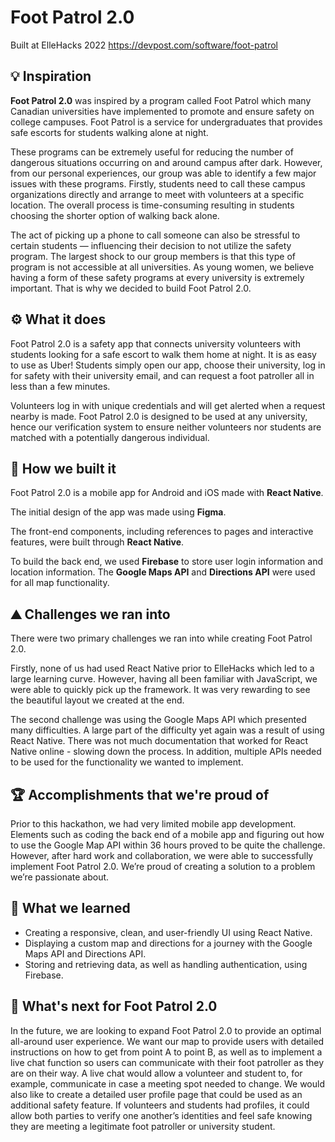 # Foot Patrol 2.0

Built at ElleHacks 2022 https://devpost.com/software/foot-patrol

## 💡 Inspiration

**Foot Patrol 2.0** was inspired by a program called Foot Patrol which many Canadian universities have implemented to promote and ensure safety on college campuses. Foot Patrol is a service for undergraduates that provides safe escorts for students walking alone at night.

These programs can be extremely useful for reducing the number of dangerous situations occurring on and around campus after dark. However, from our personal experiences, our group was able to identify a few major issues with these programs. Firstly, students need to call these campus organizations directly and arrange to meet with volunteers at a specific location. The overall process is time-consuming resulting in students choosing the shorter option of walking back alone.

The act of picking up a phone to call someone can also be stressful to certain students — influencing their decision to not utilize the safety program. The largest shock to our group members is that this type of program is not accessible at all universities. As young women, we believe having a form of these safety programs at every university is extremely important. That is why we decided to build Foot Patrol 2.0.

## ⚙️ What it does

Foot Patrol 2.0 is a safety app that connects university volunteers with students looking for a safe escort to walk them home at night. It is as easy to use as Uber! Students simply open our app, choose their university, log in for safety with their university email, and can request a foot patroller all in less than a few minutes.

Volunteers log in with unique credentials and will get alerted when a request nearby is made. Foot Patrol 2.0 is designed to be used at any university, hence our verification system to ensure neither volunteers nor students are matched with a potentially dangerous individual.

## 🔨 How we built it

Foot Patrol 2.0 is a mobile app for Android and iOS made with **React Native**.

The initial design of the app was made using **Figma**.

The front-end components, including references to pages and interactive features, were built through **React Native**.

To build the back end, we used **Firebase** to store user login information and location information. The **Google Maps API** and **Directions API** were used for all map functionality.

## ⛰️ Challenges we ran into

There were two primary challenges we ran into while creating Foot Patrol 2.0.

Firstly, none of us had used React Native prior to ElleHacks which led to a large learning curve.
However, having all been familiar with JavaScript, we were able to quickly pick up the framework. It was very rewarding to see the beautiful layout we created at the end.

The second challenge was using the Google Maps API which presented many difficulties. A large part of the difficulty yet again was a result of using React Native. There was not much documentation that worked for React Native online - slowing down the process. In addition, multiple APIs needed to be used for the functionality we wanted to implement.

## 🏆 Accomplishments that we're proud of

Prior to this hackathon, we had very limited mobile app development. Elements such as coding the back end of a mobile app and figuring out how to use the Google Map API within 36 hours proved to be quite the challenge. However, after hard work and collaboration, we were able to successfully implement Foot Patrol 2.0. We’re proud of creating a solution to a problem we’re passionate about.

## 💭 What we learned

* Creating a responsive, clean, and user-friendly UI using React Native.
* Displaying a custom map and directions for a journey with the Google Maps API and Directions API.
* Storing and retrieving data, as well as handling authentication, using Firebase.

## 👟 What's next for Foot Patrol 2.0

In the future, we are looking to expand Foot Patrol 2.0 to provide an optimal all-around user experience. We want our map to provide users with detailed instructions on how to get from point A to point B, as well as to implement a live chat function so users can communicate with their foot patroller as they are on their way. A live chat would allow a volunteer and student to, for example, communicate in case a meeting spot needed to change. We would also like to create a detailed user profile page that could be used as an additional safety feature. If volunteers and students had profiles, it could allow both parties to verify one another’s identities and feel safe knowing they are meeting a legitimate foot patroller or university student.
